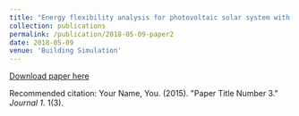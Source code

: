 ```yaml
---
title: "Energy flexibility analysis for photovoltaic solar system with battery"
collection: publications
permalink: /publication/2018-05-09-paper2
date: 2018-05-09
venue: 'Building Simulation'
---
```

[Download paper here](http://kuzha.github.io/files/kunzhang-p2018b.pdf)

Recommended citation: Your Name, You. (2015). "Paper Title Number 3." <i>Journal 1</i>. 1(3).
